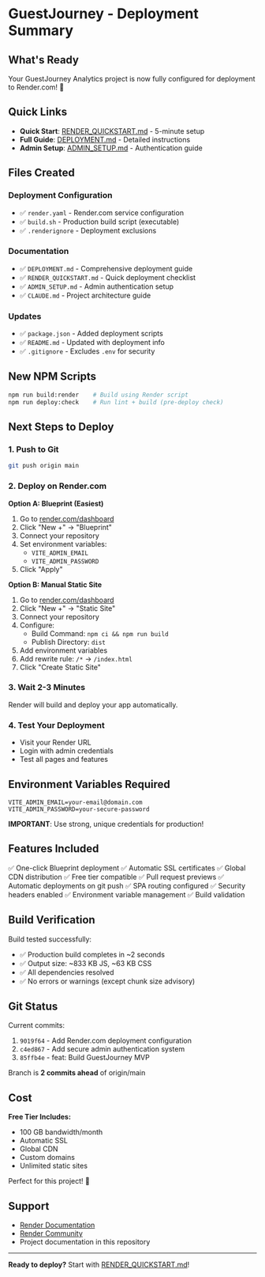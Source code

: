# GuestJourney - Deployment Summary

## What's Ready

Your GuestJourney Analytics project is now fully configured for deployment to Render.com! 🚀

## Quick Links

- **Quick Start**: [RENDER_QUICKSTART.md](./RENDER_QUICKSTART.md) - 5-minute setup
- **Full Guide**: [DEPLOYMENT.md](./DEPLOYMENT.md) - Detailed instructions
- **Admin Setup**: [ADMIN_SETUP.md](./ADMIN_SETUP.md) - Authentication guide

## Files Created

### Deployment Configuration
- ✅ `render.yaml` - Render.com service configuration
- ✅ `build.sh` - Production build script (executable)
- ✅ `.renderignore` - Deployment exclusions

### Documentation
- ✅ `DEPLOYMENT.md` - Comprehensive deployment guide
- ✅ `RENDER_QUICKSTART.md` - Quick deployment checklist
- ✅ `ADMIN_SETUP.md` - Admin authentication setup
- ✅ `CLAUDE.md` - Project architecture guide

### Updates
- ✅ `package.json` - Added deployment scripts
- ✅ `README.md` - Updated with deployment info
- ✅ `.gitignore` - Excludes `.env` for security

## New NPM Scripts

```bash
npm run build:render    # Build using Render script
npm run deploy:check    # Run lint + build (pre-deploy check)
```

## Next Steps to Deploy

### 1. Push to Git
```bash
git push origin main
```

### 2. Deploy on Render.com

**Option A: Blueprint (Easiest)**
1. Go to [render.com/dashboard](https://dashboard.render.com)
2. Click "New +" → "Blueprint"
3. Connect your repository
4. Set environment variables:
   - `VITE_ADMIN_EMAIL`
   - `VITE_ADMIN_PASSWORD`
5. Click "Apply"

**Option B: Manual Static Site**
1. Go to [render.com/dashboard](https://dashboard.render.com)
2. Click "New +" → "Static Site"
3. Connect your repository
4. Configure:
   - Build Command: `npm ci && npm run build`
   - Publish Directory: `dist`
5. Add environment variables
6. Add rewrite rule: `/*` → `/index.html`
7. Click "Create Static Site"

### 3. Wait 2-3 Minutes
Render will build and deploy your app automatically.

### 4. Test Your Deployment
- Visit your Render URL
- Login with admin credentials
- Test all pages and features

## Environment Variables Required

```env
VITE_ADMIN_EMAIL=your-email@domain.com
VITE_ADMIN_PASSWORD=your-secure-password
```

**IMPORTANT**: Use strong, unique credentials for production!

## Features Included

✅ One-click Blueprint deployment
✅ Automatic SSL certificates
✅ Global CDN distribution
✅ Free tier compatible
✅ Pull request previews
✅ Automatic deployments on git push
✅ SPA routing configured
✅ Security headers enabled
✅ Environment variable management
✅ Build validation

## Build Verification

Build tested successfully:
- ✅ Production build completes in ~2 seconds
- ✅ Output size: ~833 KB JS, ~63 KB CSS
- ✅ All dependencies resolved
- ✅ No errors or warnings (except chunk size advisory)

## Git Status

Current commits:
1. `9019f64` - Add Render.com deployment configuration
2. `c4ed867` - Add secure admin authentication system
3. `85ffb4e` - feat: Build GuestJourney MVP

Branch is **2 commits ahead** of origin/main

## Cost

**Free Tier Includes:**
- 100 GB bandwidth/month
- Automatic SSL
- Global CDN
- Custom domains
- Unlimited static sites

Perfect for this project! 🎉

## Support

- [Render Documentation](https://render.com/docs)
- [Render Community](https://community.render.com)
- Project documentation in this repository

---

**Ready to deploy?** Start with [RENDER_QUICKSTART.md](./RENDER_QUICKSTART.md)!
